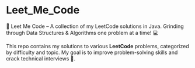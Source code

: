 # Leet_Me_Code
🚀 Leet Me Code – A collection of my LeetCode solutions in Java. Grinding through Data Structures &amp; Algorithms one problem at a time! 💻
 
This repo contains my solutions to various **LeetCode** problems, categorized by difficulty and topic. My goal is to improve problem-solving skills and crack technical interviews 💪.  
